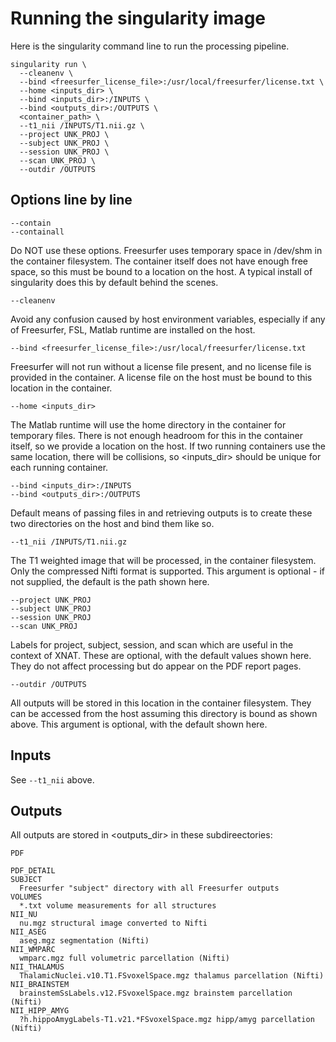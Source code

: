 # Running the singularity image

Here is the singularity command line to run the processing pipeline. 

```
singularity run \
  --cleanenv \
  --bind <freesurfer_license_file>:/usr/local/freesurfer/license.txt \
  --home <inputs_dir> \
  --bind <inputs_dir>:/INPUTS \
  --bind <outputs_dir>:/OUTPUTS \
  <container_path> \
  --t1_nii /INPUTS/T1.nii.gz \
  --project UNK_PROJ \
  --subject UNK_PROJ \
  --session UNK_PROJ \
  --scan UNK_PROJ \
  --outdir /OUTPUTS
```

## Options line by line

```
--contain
--containall
```
Do NOT use these options. Freesurfer uses temporary space in /dev/shm in the 
container filesystem. The container itself does not have enough free space, so 
this must be bound to a location on the host. A typical install of singularity 
does this by default behind the scenes.

```
--cleanenv
```
Avoid any confusion caused by host environment variables, especially if any of 
Freesurfer, FSL, Matlab runtime are installed on the host.

```
--bind <freesurfer_license_file>:/usr/local/freesurfer/license.txt
```
Freesurfer will not run without a license file present, and no license file is
provided in the container. A license file on the host must be bound to this
location in the container.

```
--home <inputs_dir>
```
The Matlab runtime will use the home directory in the container for temporary 
files. There is not enough headroom for this in the container itself, so we 
provide a location on the host. If two running containers use the same 
location, there will be collisions, so <inputs_dir> should be unique for each 
running container.

```
--bind <inputs_dir>:/INPUTS
--bind <outputs_dir>:/OUTPUTS
```
Default means of passing files in and retrieving outputs is to create these two
directories on the host and bind them like so.

```
--t1_nii /INPUTS/T1.nii.gz
```
The T1 weighted image that will be processed, in the container filesystem. Only 
the compressed Nifti format is supported. This argument is optional - if not 
supplied, the default is the path shown here.

```
--project UNK_PROJ
--subject UNK_PROJ
--session UNK_PROJ
--scan UNK_PROJ
```
Labels for project, subject, session, and scan which are useful in the context
of XNAT. These are optional, with the default values shown here. They do not
affect processing but do appear on the PDF report pages.

```
--outdir /OUTPUTS
```
All outputs will be stored in this location in the container filesystem. They 
can be accessed from the host assuming this directory is bound as shown above. 
This argument is optional, with the default shown here.


## Inputs

See `--t1_nii` above.


## Outputs

All outputs are stored in <outputs_dir> in these subdireectories:

```
PDF
  
PDF_DETAIL
SUBJECT
  Freesurfer "subject" directory with all Freesurfer outputs
VOLUMES
  *.txt volume measurements for all structures
NII_NU
  nu.mgz structural image converted to Nifti
NII_ASEG
  aseg.mgz segmentation (Nifti)
NII_WMPARC
  wmparc.mgz full volumetric parcellation (Nifti)
NII_THALAMUS
  ThalamicNuclei.v10.T1.FSvoxelSpace.mgz thalamus parcellation (Nifti)
NII_BRAINSTEM
  brainstemSsLabels.v12.FSvoxelSpace.mgz brainstem parcellation (Nifti)
NII_HIPP_AMYG
  ?h.hippoAmygLabels-T1.v21.*FSvoxelSpace.mgz hipp/amyg parcellation (Nifti)
```
